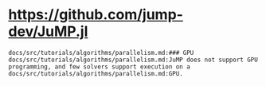 # https://github.com/jump-dev/JuMP.jl

```console
docs/src/tutorials/algorithms/parallelism.md:### GPU
docs/src/tutorials/algorithms/parallelism.md:JuMP does not support GPU programming, and few solvers support execution on a
docs/src/tutorials/algorithms/parallelism.md:GPU.

```
